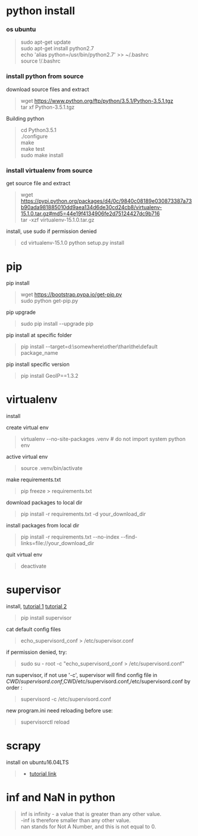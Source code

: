 # python install
### os ubuntu
> sudo apt-get update  
sudo apt-get install python2.7  
echo 'alias python=/usr/bin/python2.7' >> ~/.bashrc  
source !/.bashrc

### install python from source
download source files and extract
> wget https://www.python.org/ftp/python/3.5.1/Python-3.5.1.tgz  
tar xf Python-3.5.1.tgz

Building python
> cd Python3.5.1  
./configure  
make  
make test  
sudo make install  

### install virtualenv from source
get source file and extract
> wget https://pypi.python.org/packages/d4/0c/9840c08189e030873387a73b90ada981885010dd9aea134d6de30cd24cb8/virtualenv-15.1.0.tar.gz#md5=44e19f4134906fe2d75124427dc9b716  
tar -xzf virtualenv-15.1.0.tar.gz

install, use sudo if permission denied
> cd virtualenv-15.1.0
python setup.py install

# pip
pip install
> wget https://bootstrap.pypa.io/get-pip.py  
sudo python get-pip.py

pip upgrade
> sudo pip install --upgrade pip

pip install at specific folder
> pip install --target=d:\somewhere\other\than\the\default package_name

pip install specific version
> pip install GeoIP==1.3.2

# virtualenv
install

create virtual env
> virtualenv --no-site-packages .venv  # do not import system python env

active virtual env
> source .venv/bin/activate

make requirements.txt
> pip freeze > requirements.txt

download packages to local dir
> pip install -r requirements.txt -d your_download_dir

install packages from local dir
> pip install -r requirements.txt --no-index --find-links=file://your_download_dir

quit virtual env
> deactivate

# supervisor
install, [tutorial 1](http://www.restran.net/2015/10/04/supervisord-tutorial/)
[tutorial 2](http://liyangliang.me/posts/2015/06/using-supervisor/)
> pip install supervisor

cat default config files
> echo_supervisord_conf > /etc/supervisor.conf  

if permission denied, try:
> sudo su - root -c "echo_supervisord_conf > /etc/supervisord.conf"

run supervisor, if not use '-c', supervisor will find config file in $CWD/supervisord.conf,$CWD/etc/supervisord.conf,/etc/supervisord.conf by order :
> supervisord -c /etc/supervisord.conf

new program.ini need reloading before use:
> supervisorctl reload

# scrapy
install on ubuntu16.04LTS
> * [tutorial link](http://stackoverflow.com/questions/37669290/how-to-install-scrapy-on-unbuntu-16-04)

# inf and NaN in python
> inf is infinity - a value that is greater than any other value.  
-inf is therefore smaller than any other value.  
nan stands for Not A Number, and this is not equal to 0.
